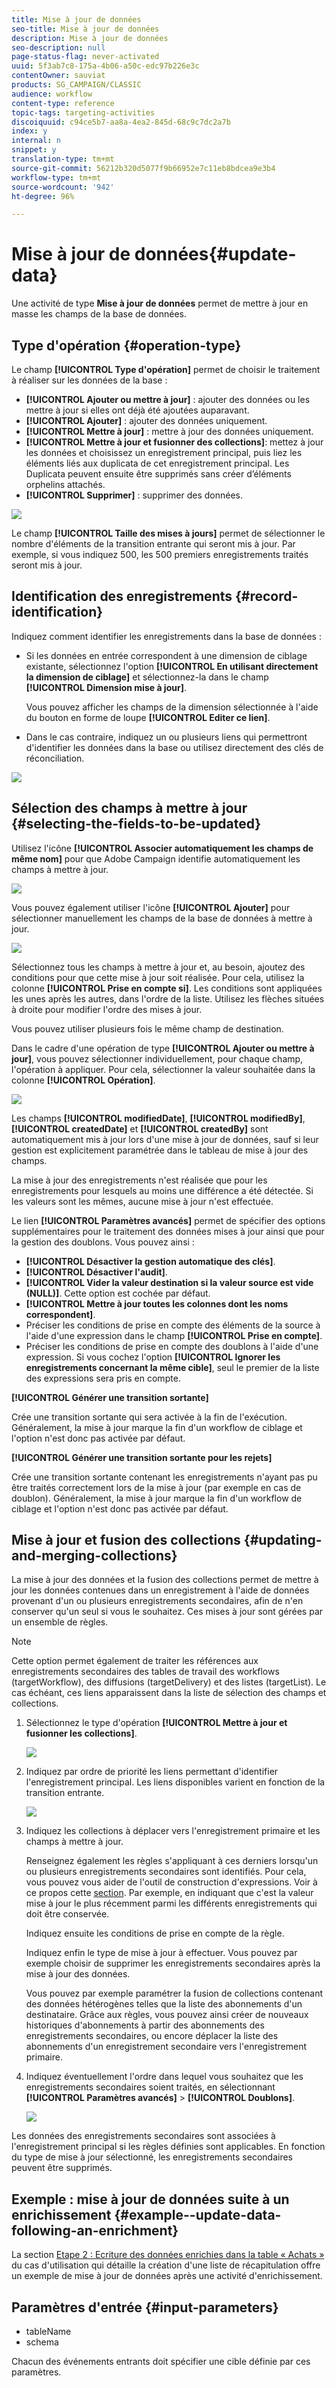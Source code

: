 ```yaml
---
title: Mise à jour de données
seo-title: Mise à jour de données
description: Mise à jour de données
seo-description: null
page-status-flag: never-activated
uuid: 5f3ab7c8-175a-4b06-a50c-edc97b226e3c
contentOwner: sauviat
products: SG_CAMPAIGN/CLASSIC
audience: workflow
content-type: reference
topic-tags: targeting-activities
discoiquuid: c94ce5b7-aa8a-4ea2-845d-68c9c7dc2a7b
index: y
internal: n
snippet: y
translation-type: tm+mt
source-git-commit: 56212b320d5077f9b66952e7c11eb8bdcea9e3b4
workflow-type: tm+mt
source-wordcount: '942'
ht-degree: 96%

---
```



# Mise à jour de données{#update-data}

Une activité de type **Mise à jour de données** permet de mettre à jour en masse les champs de la base de données.

## Type d&#39;opération {#operation-type}

Le champ **[!UICONTROL Type d&#39;opération]** permet de choisir le traitement à réaliser sur les données de la base :

* **[!UICONTROL Ajouter ou mettre à jour]** : ajouter des données ou les mettre à jour si elles ont déjà été ajoutées auparavant.
* **[!UICONTROL Ajouter]** : ajouter des données uniquement.
* **[!UICONTROL Mettre à jour]** : mettre à jour des données uniquement.
* **[!UICONTROL Mettre à jour et fusionner des collections]**: mettez à jour les données et choisissez un enregistrement principal, puis liez les éléments liés aux duplicata de cet enregistrement principal. Les Duplicata peuvent ensuite être supprimés sans créer d’éléments orphelins attachés.
* **[!UICONTROL Supprimer]** : supprimer des données.

![](assets/s_advuser_update_data_1.png)

Le champ **[!UICONTROL Taille des mises à jours]** permet de sélectionner le nombre d&#39;éléments de la transition entrante qui seront mis à jour. Par exemple, si vous indiquez 500, les 500 premiers enregistrements traités seront mis à jour.

## Identification des enregistrements {#record-identification}

Indiquez comment identifier les enregistrements dans la base de données :

* Si les données en entrée correspondent à une dimension de ciblage existante, sélectionnez l&#39;option **[!UICONTROL En utilisant directement la dimension de ciblage]** et sélectionnez-la dans le champ **[!UICONTROL Dimension mise à jour]**.

   Vous pouvez afficher les champs de la dimension sélectionnée à l&#39;aide du bouton en forme de loupe **[!UICONTROL Editer ce lien]**.

* Dans le cas contraire, indiquez un ou plusieurs liens qui permettront d&#39;identifier les données dans la base ou utilisez directement des clés de réconciliation.

![](assets/s_advuser_update_data_2.png)

## Sélection des champs à mettre à jour {#selecting-the-fields-to-be-updated}

Utilisez l&#39;icône **[!UICONTROL Associer automatiquement les champs de même nom]** pour que Adobe Campaign identifie automatiquement les champs à mettre à jour.

![](assets/s_advuser_update_data_3b.png)

Vous pouvez également utiliser l&#39;icône **[!UICONTROL Ajouter]** pour sélectionner manuellement les champs de la base de données à mettre à jour.

![](assets/s_advuser_update_data_3.png)

Sélectionnez tous les champs à mettre à jour et, au besoin, ajoutez des conditions pour que cette mise à jour soit réalisée. Pour cela, utilisez la colonne **[!UICONTROL Prise en compte si]**. Les conditions sont appliquées les unes après les autres, dans l&#39;ordre de la liste. Utilisez les flèches situées à droite pour modifier l&#39;ordre des mises à jour.

Vous pouvez utiliser plusieurs fois le même champ de destination.

Dans le cadre d&#39;une opération de type **[!UICONTROL Ajouter ou mettre à jour]**, vous pouvez sélectionner individuellement, pour chaque champ, l&#39;opération à appliquer. Pour cela, sélectionner la valeur souhaitée dans la colonne **[!UICONTROL Opération]**.

![](assets/s_advuser_update_data_5.png)

Les champs **[!UICONTROL modifiedDate]**, **[!UICONTROL modifiedBy]**, **[!UICONTROL createdDate]** et **[!UICONTROL createdBy]** sont automatiquement mis à jour lors d&#39;une mise à jour de données, sauf si leur gestion est explicitement paramétrée dans le tableau de mise à jour des champs.

La mise à jour des enregistrements n&#39;est réalisée que pour les enregistrements pour lesquels au moins une différence a été détectée. Si les valeurs sont les mêmes, aucune mise à jour n&#39;est effectuée.

Le lien **[!UICONTROL Paramètres avancés]** permet de spécifier des options supplémentaires pour le traitement des données mises à jour ainsi que pour la gestion des doublons. Vous pouvez ainsi :

* **[!UICONTROL Désactiver la gestion automatique des clés]**.
* **[!UICONTROL Désactiver l&#39;audit]**.
* **[!UICONTROL Vider la valeur destination si la valeur source est vide (NULL)]**. Cette option est cochée par défaut.
* **[!UICONTROL Mettre à jour toutes les colonnes dont les noms correspondent]**.
* Préciser les conditions de prise en compte des éléments de la source à l&#39;aide d&#39;une expression dans le champ **[!UICONTROL Prise en compte]**.
* Préciser les conditions de prise en compte des doublons à l&#39;aide d&#39;une expression. Si vous cochez l&#39;option **[!UICONTROL Ignorer les enregistrements concernant la même cible]**, seul le premier de la liste des expressions sera pris en compte.

**[!UICONTROL Générer une transition sortante]**

Crée une transition sortante qui sera activée à la fin de l&#39;exécution. Généralement, la mise à jour marque la fin d&#39;un workflow de ciblage et l&#39;option n&#39;est donc pas activée par défaut.

**[!UICONTROL Générer une transition sortante pour les rejets]**

Crée une transition sortante contenant les enregistrements n&#39;ayant pas pu être traités correctement lors de la mise à jour (par exemple en cas de doublon). Généralement, la mise à jour marque la fin d&#39;un workflow de ciblage et l&#39;option n&#39;est donc pas activée par défaut.

## Mise à jour et fusion des collections {#updating-and-merging-collections}

La mise à jour des données et la fusion des collections permet de mettre à jour les données contenues dans un enregistrement à l&#39;aide de données provenant d&#39;un ou plusieurs enregistrements secondaires, afin de n&#39;en conserver qu&#39;un seul si vous le souhaitez. Ces mises à jour sont gérées par un ensemble de règles.

>[!NOTE]
>
>Cette option permet également de traiter les références aux enregistrements secondaires des tables de travail des workflows (targetWorkflow), des diffusions (targetDelivery) et des listes (targetList). Le cas échéant, ces liens apparaissent dans la liste de sélection des champs et collections.

1. Sélectionnez le type d&#39;opération **[!UICONTROL Mettre à jour et fusionner les collections]**.

   ![](assets/update_and_merge_collections1.png)

1. Indiquez par ordre de priorité les liens permettant d&#39;identifier l&#39;enregistrement principal. Les liens disponibles varient en fonction de la transition entrante.

   ![](assets/update_and_merge_collections2.png)

1. Indiquez les collections à déplacer vers l&#39;enregistrement primaire et les champs à mettre à jour.

   Renseignez également les règles s&#39;appliquant à ces derniers lorsqu&#39;un ou plusieurs enregistrements secondaires sont identifiés. Pour cela, vous pouvez vous aider de l&#39;outil de construction d&#39;expressions. Voir à ce propos cette [section](../../platform/using/defining-filter-conditions.md#building-expressions). Par exemple, en indiquant que c&#39;est la valeur mise à jour le plus récemment parmi les différents enregistrements qui doit être conservée.

   Indiquez ensuite les conditions de prise en compte de la règle.

   Indiquez enfin le type de mise à jour à effectuer. Vous pouvez par exemple choisir de supprimer les enregistrements secondaires après la mise à jour des données.

   Vous pouvez par exemple paramétrer la fusion de collections contenant des données hétérogènes telles que la liste des abonnements d&#39;un destinataire. Grâce aux règles, vous pouvez ainsi créer de nouveaux historiques d&#39;abonnements à partir des abonnements des enregistrements secondaires, ou encore déplacer la liste des abonnements d&#39;un enregistrement secondaire vers l&#39;enregistrement primaire.

1. Indiquez éventuellement l&#39;ordre dans lequel vous souhaitez que les enregistrements secondaires soient traités, en sélectionnant **[!UICONTROL Paramètres avancés]** > **[!UICONTROL Doublons]**.

   ![](assets/update_and_merge_collections3.png)

Les données des enregistrements secondaires sont associées à l&#39;enregistrement principal si les règles définies sont applicables. En fonction du type de mise à jour sélectionné, les enregistrements secondaires peuvent être supprimés.

## Exemple : mise à jour de données suite à un enrichissement {#example--update-data-following-an-enrichment}

La section [Etape 2 : Ecriture des données enrichies dans la table « Achats »](../../workflow/using/creating-a-summary-list.md#step-2--writing-enriched-data-to-the--purchases--table) du cas d&#39;utilisation qui détaille la création d&#39;une liste de récapitulation offre un exemple de mise à jour de données après une activité d&#39;enrichissement.

## Paramètres d&#39;entrée {#input-parameters}

* tableName
* schema

Chacun des événements entrants doit spécifier une cible définie par ces paramètres.
